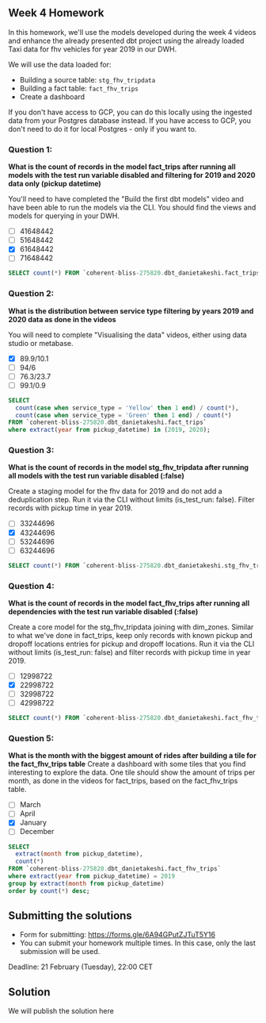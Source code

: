 ## Week 4 Homework 

In this homework, we'll use the models developed during the week 4 videos and enhance the already presented dbt project using the already loaded Taxi data for fhv vehicles for year 2019 in our DWH.

We will use the data loaded for:

* Building a source table: `stg_fhv_tripdata`
* Building a fact table: `fact_fhv_trips`
* Create a dashboard 

If you don't have access to GCP, you can do this locally using the ingested data from your Postgres database
instead. If you have access to GCP, you don't need to do it for local Postgres -
only if you want to.

### Question 1: 

**What is the count of records in the model fact_trips after running all models with the test run variable disabled and filtering for 2019 and 2020 data only (pickup datetime)** 

You'll need to have completed the "Build the first dbt models" video and have been able to run the models via the CLI. 
You should find the views and models for querying in your DWH.

- [ ] 41648442
- [ ] 51648442
- [X] 61648442
- [ ] 71648442

```sql
SELECT count(*) FROM `coherent-bliss-275820.dbt_danietakeshi.fact_trips` where extract(year from pickup_datetime) = 2019;
```

### Question 2: 

**What is the distribution between service type filtering by years 2019 and 2020 data as done in the videos**

You will need to complete "Visualising the data" videos, either using data studio or metabase. 

- [X] 89.9/10.1
- [ ] 94/6
- [ ] 76.3/23.7
- [ ] 99.1/0.9

```sql
SELECT 
  count(case when service_type = 'Yellow' then 1 end) / count(*),
  count(case when service_type = 'Green' then 1 end) / count(*)
FROM `coherent-bliss-275820.dbt_danietakeshi.fact_trips`
where extract(year from pickup_datetime) in (2019, 2020);
```


### Question 3: 

**What is the count of records in the model stg_fhv_tripdata after running all models with the test run variable disabled (:false)**  

Create a staging model for the fhv data for 2019 and do not add a deduplication step. Run it via the CLI without limits (is_test_run: false).
Filter records with pickup time in year 2019.

- [ ] 33244696
- [X] 43244696
- [ ] 53244696
- [ ] 63244696

```sql
SELECT count(*) FROM `coherent-bliss-275820.dbt_danietakeshi.stg_fhv_tripdata` where extract(year from pickup_datetime) = 2019;
```

### Question 4: 

**What is the count of records in the model fact_fhv_trips after running all dependencies with the test run variable disabled (:false)**  

Create a core model for the stg_fhv_tripdata joining with dim_zones.
Similar to what we've done in fact_trips, keep only records with known pickup and dropoff locations entries for pickup and dropoff locations. 
Run it via the CLI without limits (is_test_run: false) and filter records with pickup time in year 2019.

- [ ] 12998722
- [X] 22998722
- [ ] 32998722
- [ ] 42998722

```sql
SELECT count(*) FROM `coherent-bliss-275820.dbt_danietakeshi.fact_fhv_trips` where extract(year from pickup_datetime) = 2019;
```

### Question 5: 

**What is the month with the biggest amount of rides after building a tile for the fact_fhv_trips table**
Create a dashboard with some tiles that you find interesting to explore the data. One tile should show the amount of trips per month, as done in the videos for fact_trips, based on the fact_fhv_trips table.

- [ ] March
- [ ] April
- [X] January
- [ ] December

```sql
SELECT
  extract(month from pickup_datetime),
  count(*)
FROM `coherent-bliss-275820.dbt_danietakeshi.fact_fhv_trips`
where extract(year from pickup_datetime) = 2019
group by extract(month from pickup_datetime)
order by count(*) desc;
```

## Submitting the solutions

* Form for submitting: https://forms.gle/6A94GPutZJTuT5Y16
* You can submit your homework multiple times. In this case, only the last submission will be used. 

Deadline: 21 February (Tuesday), 22:00 CET


## Solution

We will publish the solution here
